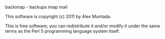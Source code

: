 backimap - backups imap mail

This software is copyright (c) 2011 by Alex Muntada.

This is free software; you can redistribute it and/or modify it under
the same terms as the Perl 5 programming language system itself.
